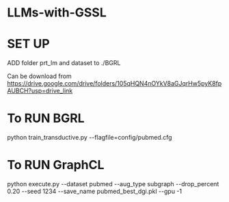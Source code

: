# LLMs-with-GSSL

# SET UP
ADD folder prt_lm and dataset to ./BGRL

Can be download from https://drive.google.com/drive/folders/105qHQN4nOYkV8aGJqrHw5pyK8fpAUBCH?usp=drive_link

# To RUN BGRL
python train_transductive.py --flagfile=config/pubmed.cfg

# To RUN GraphCL
python execute.py --dataset pubmed --aug_type subgraph --drop_percent 0.20 --seed 1234 --save_name pubmed_best_dgi.pkl --gpu -1
